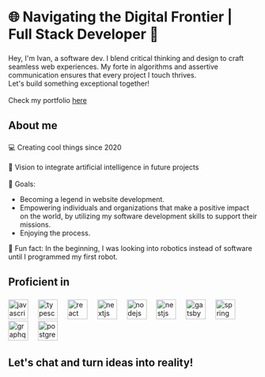 <h1 align="left">🌐 Navigating the Digital Frontier | Full Stack Developer 🚀</h1>

###

<p align="left">Hey, I'm Ivan, a software dev. I blend critical thinking and design to craft seamless web experiences. My forte in algorithms and assertive communication ensures that every project I touch thrives.<br>Let's build something exceptional together!<br><br>Check my portfolio <a href="https://icortes99.netlify.app">here</a></p>

###

<h2 align="left">About me</h2>

###

<p align="left">💻 Creating cool things since 2020<br><br>🤖 Vision to integrate artificial intelligence in future projects<br><br>🎯 Goals:<ul><li>Becoming a legend in website development.</li> <li>Empowering individuals and organizations that make a positive impact on the world, by utilizing my software development skills to support their missions.</li> <li>Enjoying the process.</li> </ul>🎲 Fun fact: In the beginning, I was looking into robotics instead of software until I programmed my first robot.</p>

###

<h2 align="left">Proficient in</h2>

###

<div align="left">
  <img src="https://cdn.jsdelivr.net/gh/devicons/devicon/icons/javascript/javascript-original.svg" height="40" alt="javascript logo"  />
  <img width="12" />
  <img src="https://cdn.jsdelivr.net/gh/devicons/devicon/icons/typescript/typescript-original.svg" height="40" alt="typescript logo"  />
  <img width="12" />
  <img src="https://cdn.jsdelivr.net/gh/devicons/devicon/icons/react/react-original.svg" height="40" alt="react logo"  />
  <img width="12" />
  <img src="https://cdn.jsdelivr.net/gh/devicons/devicon/icons/nextjs/nextjs-original.svg" height="40" alt="nextjs logo"  />
  <img width="12" />
  <img src="https://cdn.jsdelivr.net/gh/devicons/devicon/icons/nodejs/nodejs-original.svg" height="40" alt="nodejs logo"  />
  <img width="12" />
  <img src="https://cdn.jsdelivr.net/gh/devicons/devicon/icons/nestjs/nestjs-plain.svg" height="40" alt="nestjs logo"  />
  <img width="12" />
  <img src="https://cdn.jsdelivr.net/gh/devicons/devicon/icons/gatsby/gatsby-plain.svg" height="40" alt="gatsby logo"  />
  <img width="12" />
  <img src="https://cdn.jsdelivr.net/gh/devicons/devicon/icons/spring/spring-original.svg" height="40" alt="spring logo"  />
  <img width="12" />
  <img src="https://cdn.jsdelivr.net/gh/devicons/devicon/icons/graphql/graphql-plain.svg" height="40" alt="graphql logo"  />
  <img width="12" />
  <img src="https://cdn.jsdelivr.net/gh/devicons/devicon/icons/postgresql/postgresql-original.svg" height="40" alt="postgresql logo"  />
</div>

###

<h2 align="left">Let's chat and turn ideas into reality!</h2>

###
